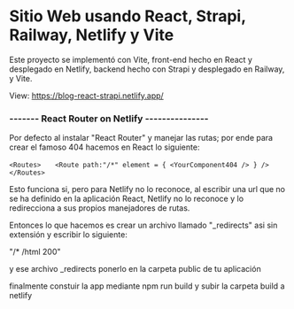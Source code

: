 # Sitio Web usando React, Strapi, Railway, Netlify y Vite

Este proyecto se implementó con Vite, front-end hecho en React y desplegado en Netlify, backend hecho con Strapi y desplegado en Railway, y Vite.


View: https://blog-react-strapi.netlify.app/

### ------- React Router on Netlify ---------------

Por defecto al instalar "React Router" y manejar las rutas; por ende para crear el famoso 404
hacemos en React lo siguiente:

`<Routes>`
`   <Route path:"/*" element = { <YourComponent404 /> } />`
`</Routes>`

Esto funciona si, pero para Netlify no lo reconoce, al escribir una url que no se ha definido en la aplicación React,
Netlify no lo reconoce y lo redirecciona a sus propios manejadores de rutas.

Entonces lo que hacemos es crear un archivo llamado "_redirects" asi sin extensión
y escribir lo siguiente:

"/* /html 200"

y ese archivo _redirects ponerlo en la carpeta public de tu aplicación 

finalmente constuir la app mediante npm run build y subir la carpeta build a netlify
